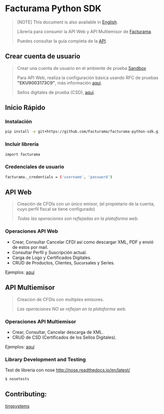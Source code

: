 # Facturama Python SDK

> [NOTE] This document is also available in [English].
>
> Librería para consumir la API Web y API Multiemisor de [Facturama](https://api.facturama.mx/).
>
> Puedes consultar la guía completa de la [API](https://apisandbox.facturama.mx/guias).
## Crear cuenta de usuario

> Crear una cuenta de usuario en el ambiente de prueba [Sandbox](https://dev.facturama.mx/api/login) 
>
> Para API Web, realiza la configuración básica usando RFC de pruebas **"EKU9003173C9"**, más información [aquí](https://apisandbox.facturama.mx/guias/perfil-fiscal).
>
> Sellos digitales de prueba (CSD), [aquí](https://github.com/rafa-dx/facturama-CSD-prueba). 
## Inicio Rápido

### Instalación
```sh
pip install -e git+https://github.com/Facturama/facturama-python-sdk.git@master#egg=facturama
```

### Incluir librería

```sh
import facturama
```

### Credenciales de usuario

```sh
facturama._credentials = ('username', 'password')
```

## API Web

> Creación de CFDIs con un único emisor, (el propietario de la cuenta, cuyo perfil fiscal se tiene configurado)
> 
> *Todas las operaciones son reflejadas en la plataforma web.*
### Operaciones API Web
- Crear, Consultar Cancelar CFDI así como descargar XML, PDF y envió de estos por mail.
- Consultar Perfil y Suscripción actual.
- Carga de Logo y Certificados Digitales.
- CRUD de Productos, Clientes, Sucursales y Series.

Ejemplos: [aquí](https://github.com/Facturama/facturama-python-sdk/wiki/API-Web)


## API Multiemisor

> Creacion de CFDIs con multiples emisores.
>
> *Las operaciones NO se reflejan en la plataforma web.*
### Operaciones API Multiemisor

- Crear, Consultar, Cancelar descarga de XML.
- CRUD de CSD (Certificados de los Sellos Digitales).

Ejemplos: [aquí](https://github.com/Facturama/facturama-python-sdk/wiki/API-Multiemisor)


### Library Development and Testing

Test de libreria con nose http://nose.readthedocs.io/en/latest/

```sh
$ nosetests
```


## Contributing:
[tingsystems](https://github.com/tingsystems)


[English]: ./README-en.md


